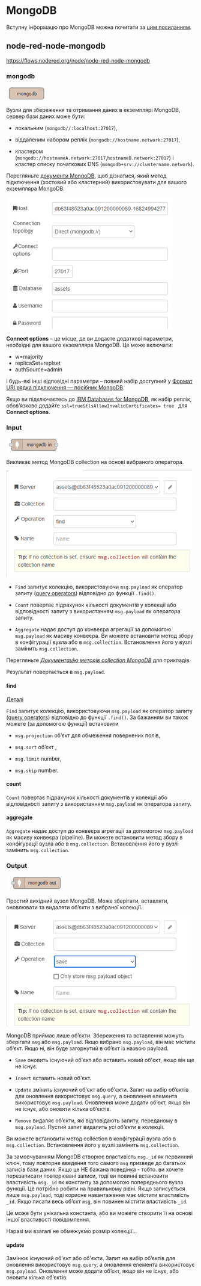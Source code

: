 # MongoDB

Вступну інформацю про MongoDB можна почитати за [цим посиланням](https://pupenasan.github.io/ProgIngContrSystems/%D0%94%D0%BE%D0%B2%D1%96%D0%B4%D0%BD%D0%B8%D0%BA%D0%B8/mongodb/).

## node-red-node-mongodb

https://flows.nodered.org/node/node-red-node-mongodb

### mongodb

![image-20230426161714909](media/image-20230426161714909.png)

Вузли для збереження та отримання даних в екземплярі MongoDB, сервер бази даних може бути:

- локальним (`mongodb//:localhost:27017`), 

- віддаленим набором реплік (`mongodb://hostname.network:27017`), 
- кластером (`mongodb://hostnameA.network:27017`,`hostnameB.network:27017`) і кластер списку початкових DNS (`mongodb+srv://clustername.network`).

Перегляньте [документи MongoDB](https://docs.mongodb.com/manual/reference/connection-string/), щоб дізнатися, який метод підключення (хостовий або кластерний) використовувати для вашого екземпляра MongoDB.

![image-20230426162043007](media/image-20230426162043007.png)

**Connect options** – це місце, де ви додаєте додаткові параметри, необхідні для вашого екземпляра MongoDB. Це може включати:

- w=majority
- replicaSet=replset
- authSource=admin

і будь-які інші відповідні параметри – повний набір доступний у [Формат URI рядка підключення — посібник MongoDB](https://docs.mongodb.com/manual/reference/connection-string/). 

Якщо ви підключаєтесь до [IBM Databases for MongoDB](https://cloud.ibm.com/catalog/services/databases-for-mongodb-group), як набір реплік, обов’язково додайте `ssl=true&tlsAllowInvalidCertificates= true ` для **Connect options**.

### Input

![image-20230426161714909](media/image-2023042616171490912.png)

Викликає метод MongoDB collection  на основі вибраного оператора.

![image-20230426162311648](media/image-20230426162311648.png)

- `Find` запитує колекцію, використовуючи `msg.payload` як оператор запиту ([query operators](https://www.mongodb.com/docs/manual/reference/operator/query/)) відповідно до функції `.find()`. 

- `Count` повертає підрахунок кількості документів у колекції або відповідності запиту з використанням `msg.payload` як оператора запиту. 
- `Aggregate` надає доступ до конвеєра агрегації за допомогою `msg.payload` як масиву конвеєра. Ви можете встановити метод збору в конфігурації вузла або в `msg.collection`. Встановлення його у вузлі замінить `msg.collection`.

Перегляньте [*Документацію методів collection MongoDB*](http://docs.mongodb.org/manual/reference/method/db.collection.find/) для прикладів.

Результат повертається в `msg.payload`.

#### find

[Деталі](https://pupenasan.github.io/ProgIngContrSystems/%D0%94%D0%BE%D0%B2%D1%96%D0%B4%D0%BD%D0%B8%D0%BA%D0%B8/mongodb/collection_find.html)

`Find` запитує колекцію, використовуючи `msg.payload` як оператор запиту ([query operators](https://www.mongodb.com/docs/manual/reference/operator/query/)) відповідно до функції `.find()`.  За бажанням ви також можете (за допомогою функції) встановити

- `msg.projection` об’єкт для обмеження повернених полів,

- `msg.sort` об’єкт ,

- `msg.limit` number,

- `msg.skip` number.

#### count

`Count` повертає підрахунок кількості документів у колекції або відповідності запиту з використанням `msg.payload` як оператора запиту. 

#### aggregate

`Aggregate` надає доступ до конвеєра агрегації за допомогою `msg.payload` як масиву конвеєра (pipeline). Ви можете встановити метод збору в конфігурації вузла або в `msg.collection`. Встановлення його у вузлі замінить `msg.collection`.



### Output

![image-20230426161714909](media/image-202304261617149091.png)

Простий вихідний вузол MongoDB. Може зберігати, вставляти, оновлювати та видаляти об’єкти з вибраної колекції.

![image-20230426162204804](media/image-20230426162204804.png)

MongoDB приймає лише об’єкти. Збереження та вставлення можуть зберігати `msg` або `msg.payload`. Якщо вибрано `msg.payload`, він має містити об’єкт. Якщо ні, він буде загорнутий в об’єкт із назвою payload.

- `Save` оновить існуючий об'єкт або вставить новий об'єкт, якщо він ще не існує.

- `Insert` вставить новий об'єкт.

- `Update` змінить існуючий об'єкт або об'єкти. Запит на вибір об’єктів для оновлення використовує `msg.query`, а оновлення елемента використовує `msg.payload`. Оновлення може додати об’єкт, якщо він не існує, або оновити кілька об’єктів.

- `Remove` видаляє об’єкти, які відповідають запиту, переданому в `msg.payload`. Пустий запит видалить *усі об’єкти* в колекції.

Ви можете встановити метод collection в конфігурації вузла або в `msg.collection`. Встановлення його у вузлі замінить `msg.collection`.

За замовчуванням MongoDB створює властивість `msg._id` як первинний ключ, тому повторне введення того самого `msg` призведе до багатьох записів бази даних. Якщо це НЕ бажана поведінка - тобто. ви хочете перезаписати повторювані записи, тоді ви повинні встановити властивість `msg._id` як константу за допомогою попереднього вузла функції. Це потрібно робити на правильному рівні. Якщо записується лише `msg.payload`, тоді корисне навантаження має містити властивість `_id`. Якщо писати весь об’єкт `msg`, він повинен містити властивість `_id`.

Це може бути унікальна константа, або ви можете створити її на основі іншої властивості повідомлення.

Наразі ми взагалі не обмежуємо розмір колекції...

#### update

Замінює існуючий об'єкт або об'єкти. Запит на вибір об’єктів для оновлення використовує `msg.query`, а оновлення елемента використовує `msg.payload`. Оновлення може додати об’єкт, якщо він не існує, або оновити кілька об’єктів.

